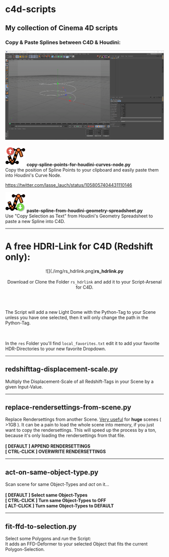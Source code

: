 # c4d-scripts
## My collection of Cinema 4D scripts

### Copy & Paste Splines between C4D & Houdini:

![<gif>](./img/copy_paste_splines_c4d-houdini.gif)</br></br>
![<icon>](./img/copy-spline-points-for-houdini-curves-node.png) <b>copy-spline-points-for-houdini-curves-node.py</b></br>
Copy the position of Spline Points to your clipboard and easily paste them into Houdini's Curve Node.</br>

https://twitter.com/lasse_lauch/status/1058057404431110146</br>

![<icon>](./img/paste-spline-from-houdini-geometry-spreadsheet.png) <b>paste-spline-from-houdini-geometry-spreadsheet.py</b></br>
Use "Copy Selection as Text" from Houdini's Geometry Spreadsheet to paste a new Spline into C4D.</br>

---
# A free HDRI-Link for C4D (Redshift only):
<p align = "center">
![<icon>](./img/rs_hdrlink.png)<b>rs_hdrlink.py</b></br>
<br>Download or Clone the Folder <code>rs_hdrlink</code> and add it to your Script-Arsenal for C4D.</p>

![<gif>](./img/RS_HDRLink_Overview_s.gif)</br></br>

The Script will add a new Light Dome with the Python-Tag to your Scene unless you have one selected, then it will only change the path in the Python-Tag.

![<gif>](./img/RS_HDRLink_LocalFavorites.gif)</br></br>
In the <code>res</code> Folder you'll find <code>local_favorites.txt</code> edit it to add your favorite HDR-Directories to your new favorite Dropdown.

---
## redshifttag-displacement-scale.py
Multiply the Displacement-Scale of all Redshift-Tags in your Scene by a given Input-Value.

---
## replace-rendersettings-from-scene.py
Replace Rendersettings from another Scene. <u>Very useful</u> for <b>huge</b> scenes ( >1GB ). It can be a pain to load the whole scene into memory, if you just want to copy the rendersettings. This will speed up the process by a ton, because it's only loading the rendersettings from that file.</br></br>
<b>[ DEFAULT ] APPEND RENDERSETTINGS</b></br>
<b>[ CTRL-CLICK ] OVERWRITE RENDERSETTINGS</b></br>

---
## act-on-same-object-type.py
Scan scene for same Object-Types and _act_ on it...</br></br>
<b>[ DEFAULT ] Select same Object-Types</b></br>
<b>[ CTRL-CLICK ] Turn same Object-Types to OFF</b></br>
<b>[ ALT-CLICK ] Turn same Object-Types to DEFAULT</b></br>

---
## fit-ffd-to-selection.py
Select some Polygons and _run_ the Script:</br>
It adds an FFD-Deformer to your selected Object that fits the current Polygon-Selection.</br></br>
